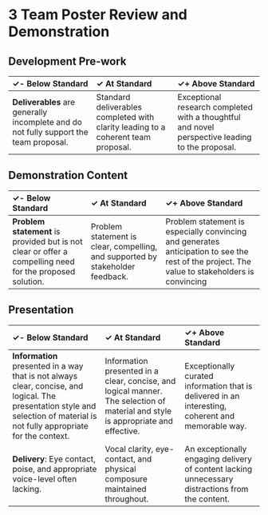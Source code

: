 # 3 Team Poster Review and Demonstration

## Development Pre-work

| ✓-  Below Standard | ✓  At Standard | ✓+  Above Standard |
| :--- | :--- | :--- |
| **Deliverables** are generally incomplete and do not fully support the team proposal. | Standard deliverables completed with clarity leading to a coherent team proposal. | Exceptional research completed with a thoughtful and novel perspective leading to the proposal. |

## Demonstration Content

| ✓-  Below Standard | ✓  At Standard | ✓+  Above Standard |
| :--- | :--- | :--- |
| **Problem statement** is provided but is not clear or offer a compelling need for the proposed solution. | Problem statement is clear, compelling, and supported by stakeholder feedback. | Problem statement is especially convincing and generates anticipation to see the rest of the project. The value to stakeholders is convincing |

## Presentation

| ✓-  Below Standard | ✓  At Standard | ✓+  Above Standard |
| :--- | :--- | :--- |
| **Information** presented in a way that is not always clear, concise, and logical. The presentation style and selection of material  is not fully appropriate for the context. | Information presented in a clear, concise, and logical manner. The selection of material and style is appropriate and effective. | Exceptionally curated information that is delivered in an interesting, coherent and memorable way. |
| **Delivery**: Eye contact, poise, and appropriate voice-level often lacking. | Vocal clarity, eye-contact, and physical composure maintained throughout. | An exceptionally engaging delivery of content lacking unnecessary distractions from the content. |

